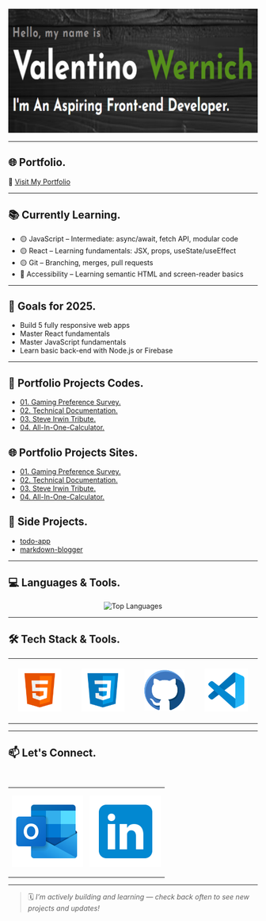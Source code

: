 <p align="center">
  <img src="assets/banner-image.png" alt="Banner" style="width: 100%; height: 250px; object-fit: cover;" />
</p>

---

## 🌐 Portfolio.

🔗 [Visit My Portfolio](https://the-wernich.github.io/my-portfolio/)

---

## 📚 Currently Learning.

- 🟡 JavaScript – Intermediate: async/await, fetch API, modular code
- 🟡 React – Learning fundamentals: JSX, props, useState/useEffect
- 🟡 Git – Branching, merges, pull requests
- 🔵 Accessibility – Learning semantic HTML and screen-reader basics

---

## 🎯 Goals for 2025.

- Build 5 fully responsive web apps
- Master React fundamentals
- Master JavaScript fundamentals
- Learn basic back-end with Node.js or Firebase

---

## 💼 Portfolio Projects Codes.
- [01. Gaming Preference Survey.](https://github.com/The-Wernich/gaming-survey)
- [02. Technical Documentation.](https://github.com/The-Wernich/css-flexbox-grid)
- [03. Steve Irwin Tribute.](https://github.com/The-Wernich/steve-irwin-tribute)
- [04. All-In-One-Calculator.](https://github.com/The-Wernich/all-in-one-calculator)

## 🌐 Portfolio Projects Sites.
- [01. Gaming Preference Survey.](https://the-wernich.github.io/gaming-survey/)
- [02. Technical Documentation.](https://the-wernich.github.io/css-flexbox-grid/)
- [03. Steve Irwin Tribute.](https://the-wernich.github.io/steve-irwin-tribute/)
- [04. All-In-One-Calculator.](https://the-wernich.github.io/all-in-one-calculator/)

## 🧪 Side Projects.
- [todo-app](https://github.com/yourusername/side-todo-app)
- [markdown-blogger](https://github.com/yourusername/side-blog-generator)

---

## 💻 Languages & Tools.

<div align="center">
  <img 
    src="https://github-readme-stats.vercel.app/api/top-langs/?username=the-wernich&layout=compact&theme=tokyonight" 
    alt="Top Languages" 
    width="400" 
    height="400"
  >
</div>

---

## 🛠️ Tech Stack & Tools.

<table align="center">
  <tr>
    <td align="center" style="padding: 20px;">
      <a href="https://developer.mozilla.org/en-US/docs/Web/HTML" target="_blank" rel="noopener noreferrer">
        <img src="assets/html5-144.png" width="150" alt="HTML5"/><br>
      </a>
    </td>
    <td align="center" style="padding: 20px;">
      <a href="https://developer.mozilla.org/en-US/docs/Web/CSS" target="_blank">
        <img src="assets/css3-144.png" width="150" alt="CSS3"/><br>
      </a>
    </td>
    <td align="center" style="padding: 20px;">
      <a href="https://github.com" target="_blank">
        <img src="assets/github-blue.png" width="140" alt="GitHub"/><br>
      </a>
    </td>
    <td align="center" style="padding: 20px;">
      <a href="https://code.visualstudio.com/docs" target="_blank">
        <img src="assets/visual-studio-code-144.png" width="150" alt="VS Code"/><br>
      </a>
    </td>
  </tr>
</table>

---

## 📫 Let's Connect.

<table align="center">
  <tr>
    <td>
      
[![Email](assets/outlook-icon-144.png)](mailto:valentino.wernich@outlook.com)
    </td>
&nbsp;&nbsp;
    <td>
[![LinkedIn](assets/linkedin-icon-144.png)](https://linkedin.com/in/valentino-wernich)
    </td>
  </tr>
</table>

---

> 🗓️ _I’m actively building and learning — check back often to see new projects and updates!_
